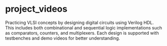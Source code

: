 # project_videos
Practicing VLSI concepts by designing digital circuits using Verilog HDL. This includes both combinational and sequential logic implementations such as comparators, counters, and multiplexers. Each design is supported with testbenches and demo videos for better understanding.
